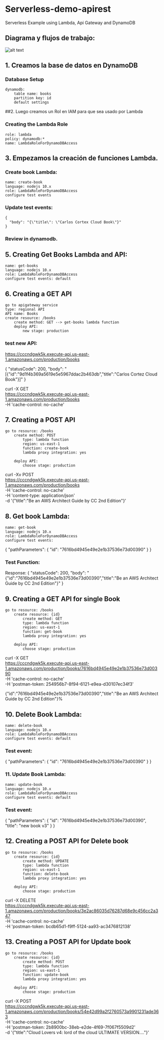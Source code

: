 # Serverless-demo-apirest
Serverless Example using Lambda, Api Gateway and DynamoDB

## Diagrama y flujos de trabajo:

![alt text](https://s3.amazonaws.com/imagenes.cennti.com/serverless-demo-api-rest.png)

## 1. Creamos la base de datos en DynamoDB

### Database Setup
	dynamodb:
		table name: books
		partition key: id
		default settings


##2. Luego creamos un Rol en IAM para que sea usado por Lambda

### Creating the Lambda Role
	role: lambda
	policy: dynamodb:*
	name: LambdaRoleForDynamoDBAccess


## 3. Empezamos la creación de funciones Lambda.


### Create book Lambda: 
	name: create-book
	language: nodejs 10.x
	role: LambdaRoleForDynamoDBAccess
	configure test events


### Update test events:

	{
	  "body": "{\"title\": \"Carlos Cortex Cloud Book\"}"
	}


### Review in dynamodb.


## 5. Creating Get Books Lambda and API:
	name: get-books
	language: nodejs 10.x
	role: LambdaRoleForDynamoDBAccess
	configure test events: default


## 6. Creating a GET API
	go to apigateway service
	type: regional API
	API name: Books
	create resource: /books 
		create method: GET --> get-books lambda function
		deploy API:
			new stage: production

### test new API:

https://cccndgwk5k.execute-api.us-east-1.amazonaws.com/production/books

{
"statusCode": 200,
"body": "[{\"id\":\"9d1f4b369a5619e5e5967ddac2b463db\",\"title\":\"Carlos Cortez Cloud Book\"}]"
}


curl -X GET \
  https://cccndgwk5k.execute-api.us-east-1.amazonaws.com/production/books \
  -H 'cache-control: no-cache'


## 7. Creating a POST API
	go to resource: /books 
		create method: POST
			type: lambda function
			region: us-east-1
			function: create-book
			lambda proxy integration: yes

		deploy API:
			choose stage: production

curl -Xv POST \
  https://cccndgwk5k.execute-api.us-east-1.amazonaws.com/production/books \
  -H 'cache-control: no-cache' \
  -H 'content-type: application/json' \
  -d '{"title":"Be an AWS Architect Guide by CC 2nd Edition"}'



## 8. Get book Lambda: 
	name: get-book
	language: nodejs 10.x
	role: LambdaRoleForDynamoDBAccess
	configure test events:

{
  "pathParameters": {
    "id": "7616bd4945e49e2e1b37536e73d00390"
  }
}


### Test Function:

Response:
{
  "statusCode": 200,
  "body": "{\"id\":\"7616bd4945e49e2e1b37536e73d00390\",\"title\":\"Be an AWS Architect Guide by CC 2nd Edition\"}"
}



## 9. Creating a GET API for single Book
	go to resource: /books 
		create resource: {id}
			create method: GET
			type: lambda function
			region: us-east-1
			function: get-book
			lambda proxy integration: yes

		deploy API:
			choose stage: production

curl -X GET \
  https://cccndgwk5k.execute-api.us-east-1.amazonaws.com/production/books/7616bd4945e49e2e1b37536e73d00390 \
  -H 'cache-control: no-cache' \
  -H 'postman-token: 254956b7-8f94-6121-e9ea-d30107ec34f3'


{"id":"7616bd4945e49e2e1b37536e73d00390","title":"Be an AWS Architect Guide by CC 2nd Edition"}%



## 10. Delete Book Lambda:
	name: delete-book
	language: nodejs 10.x
	role: LambdaRoleForDynamoDBAccess
	configure test events: default


### Test event:

{
  "pathParameters": {
    "id": "7616bd4945e49e2e1b37536e73d00390"
  }
}


### 11. Update Book Lambda:
	name: update-book
	language: nodejs 10.x
	role: LambdaRoleForDynamoDBAccess
	configure test events: default

### Test event:

{
  "pathParameters": {
    "id": "7616bd4945e49e2e1b37536e73d00390",
    "title": "new book v3"
  }
}



## 12. Creating a POST API for Delete book
	go to resource: /books 
		create resource: {id}
			create method: UPDATE
			type: lambda function
			region: us-east-1
			function: delete-book
			lambda proxy integration: yes

		deploy API:
			choose stage: production


curl -X DELETE \
  https://cccndgwk5k.execute-api.us-east-1.amazonaws.com/production/books/3e2ac86035d76287d68e9c456cc2a347 \
  -H 'cache-control: no-cache' \
  -H 'postman-token: bcdb65d1-f9ff-5124-aa93-ac3476812138'



## 13. Creating a POST API for Update book
	go to resource: /books 
		create resource: {id}
			create method: POST
			type: lambda function
			region: us-east-1
			function: update-book
			lambda proxy integration: yes

		deploy API:
			choose stage: production



curl -X POST \
  https://cccndgwk5k.execute-api.us-east-1.amazonaws.com/production/books/54e42d99a2f2760573a9901231ade363 \
  -H 'cache-control: no-cache' \
  -H 'postman-token: 2b8900bc-38eb-e2de-4f69-7f067f5509d2' \
  -d '{"title":"Cloud Lovers v4: lord of the cloud ULTIMATE VERSION...."}'
























